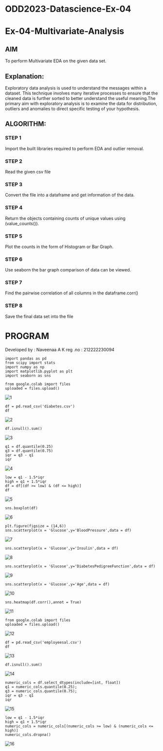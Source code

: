 # ODD2023-Datascience-Ex-04
# Ex-04-Multivariate-Analysis
## AIM
To perform Multivariate EDA on the given data set.

## Explanation:
Exploratory data analysis is used to understand the messages within a dataset. This technique involves many iterative processes to ensure that the cleaned data is further sorted to better understand the useful meaning.The primary aim with exploratory analysis is to examine the data for distribution, outliers and anomalies to direct specific testing of your hypothesis.

## ALGORITHM:
### STEP 1
Import the built libraries required to perform EDA and outlier removal.

### STEP 2
Read the given csv file

### STEP 3
Convert the file into a dataframe and get information of the data.

### STEP 4
Return the objects containing counts of unique values using (value_counts()).

### STEP 5
Plot the counts in the form of Histogram or Bar Graph.

### STEP 6
Use seaborn the bar graph comparison of data can be viewed.

### STEP 7
Find the pairwise correlation of all columns in the dataframe.corr()

### STEP 8
Save the final data set into the file

# PROGRAM
Developed by : Naveenaa A K
reg .no : 212222230094
```
import pandas as pd
from scipy import stats
import numpy as np
import matplotlib.pyplot as plt
import seaborn as sns
```
```
from google.colab import files
uploaded = files.upload()
```
![1](https://github.com/naveenaakumarasamy/Datascience-Ex-04/assets/113497406/7ce83188-1f05-4c83-b0c0-8cab621a6503)
```
df = pd.read_csv('diabetes.csv')
df
```
![2](https://github.com/naveenaakumarasamy/Datascience-Ex-04/assets/113497406/7203478a-f1a0-4c5c-88fa-b40bf6dbbadd)
```
df.isnull().sum()
```
![3](https://github.com/naveenaakumarasamy/Datascience-Ex-04/assets/113497406/7fe2e1c3-7649-451a-8723-8775091f593e)
```
q1 = df.quantile(0.25)
q3 = df.quantile(0.75)
iqr = q3 - q1
iqr
```
![4](https://github.com/naveenaakumarasamy/Datascience-Ex-04/assets/113497406/2ab18535-def0-4de9-9683-ac542bbbc499)
```
low = q1 - 1.5*iqr
high = q1 + 1.5*iqr
df = df[(df >= low) & (df <= high)]
df
```
![5](https://github.com/naveenaakumarasamy/Datascience-Ex-04/assets/113497406/0d076a54-8d1d-429f-b779-9d9d2fd936d8)
```
sns.boxplot(df)
```
![6](https://github.com/naveenaakumarasamy/Datascience-Ex-04/assets/113497406/c0b41fc0-9962-41b7-9c72-7c1f06425f07)
```
plt.figure(figsize = (14,6))
sns.scatterplot(x = 'Glucose',y='BloodPressure',data = df)
```
![7](https://github.com/naveenaakumarasamy/Datascience-Ex-04/assets/113497406/8a782e4b-464f-41c5-aac5-32726540808a)
```
sns.scatterplot(x = 'Glucose',y='Insulin',data = df)
```
![8](https://github.com/naveenaakumarasamy/Datascience-Ex-04/assets/113497406/d08be74e-bb3d-411b-adf6-1effdd4facca)
```
sns.scatterplot(x = 'Glucose',y='DiabetesPedigreeFunction',data = df)
```
![9](https://github.com/naveenaakumarasamy/Datascience-Ex-04/assets/113497406/2c22ff67-7005-4d68-bbc9-840c9953e5c0)
```
sns.scatterplot(x = 'Glucose',y='Age',data = df)
```
![10](https://github.com/naveenaakumarasamy/Datascience-Ex-04/assets/113497406/ee966e75-1339-46ce-a704-7c10acf279a0)
```
sns.heatmap(df.corr(),annot = True)
```
![11](https://github.com/naveenaakumarasamy/Datascience-Ex-04/assets/113497406/b1f1498b-1170-4f94-8f43-ba9aa3056bcf)
```
from google.colab import files
uploaded = files.upload()
```
![12](https://github.com/naveenaakumarasamy/Datascience-Ex-04/assets/113497406/5049c3f3-e11e-4a58-aefa-7790d6ffe9cc)
```
df = pd.read_csv('employeesal.csv')
df
```
![13](https://github.com/naveenaakumarasamy/Datascience-Ex-04/assets/113497406/963ec82b-4046-473c-a319-a0d0d4474a37)
```
df.isnull().sum()
```

![14](https://github.com/naveenaakumarasamy/Datascience-Ex-04/assets/113497406/6299e8e0-352c-49fb-bf62-7479e816905e)
```
numeric_cols = df.select_dtypes(include=[int, float])
q1 = numeric_cols.quantile(0.25);
q3 = numeric_cols.quantile(0.75);
iqr = q3 - q1
iqr
```

![15](https://github.com/naveenaakumarasamy/Datascience-Ex-04/assets/113497406/cb0b0f54-60ec-4f36-a1cb-75a1cecef155)
```
low = q1 - 1.5*iqr
high = q1 + 1.5*iqr
numeric_cols = numeric_cols[(numeric_cols >= low) & (numeric_cols <= high)]
numeric_cols.dropna()
```

![16](https://github.com/naveenaakumarasamy/Datascience-Ex-04/assets/113497406/f452c419-bbdf-4b63-8c43-85f8bee9dc16)
